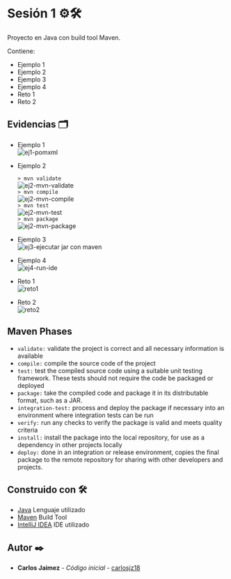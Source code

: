 # Sesión 1 ⚙🛠️

Proyecto en Java con build tool Maven.

Contiene:

- Ejemplo 1
- Ejemplo 2
- Ejemplo 3
- Ejemplo 4
- Reto 1
- Reto 2

## Evidencias 🗂️

- Ejemplo 1  
  ![ej1-pomxml](./img/ej1-pomxml.png)

- Ejemplo 2

  `> mvn validate`  
  ![ej2-mvn-validate](./img/ej2-mvn-validate.png)  
  `> mvn compile`  
  ![ej2-mvn-compile](./img/ej2-mvn-compile.png)  
  `> mvn test`  
  ![ej2-mvn-test](./img/ej2-mvn-test.png)  
  `> mvn package`  
  ![ej2-mvn-package](./img/ej2-mvn-package.png)  

- Ejemplo 3  
  ![ej3-ejecutar jar con maven](./img/ej3-ejecutar-jar-con-maven.png)

- Ejemplo 4  
  ![ej4-run-ide](./img/ej4-run-ide.png)

- Reto 1  
  ![reto1](./img/reto1.png)

- Reto 2  
  ![reto2](./img/reto2.png)

## Maven Phases

- `validate:` validate the project is correct and all necessary information is available
- `compile:` compile the source code of the project
- `test:` test the compiled source code using a suitable unit testing framework. These tests should not require the code
  be packaged or deployed
- `package:` take the compiled code and package it in its distributable format, such as a JAR.
- `integration-test:` process and deploy the package if necessary into an environment where integration tests can be run
- `verify:` run any checks to verify the package is valid and meets quality criteria
- `install:` install the package into the local repository, for use as a dependency in other projects locally
- `deploy:` done in an integration or release environment, copies the final package to the remote repository for sharing
  with other developers and projects.

## Construido con 🛠️

* [Java]() Lenguaje utilizado
* [Maven]() Build Tool
* [IntelliJ IDEA]() IDE utilizado

## Autor ✒️

* **Carlos Jaimez** - *Código inicial* - [carlosjz18](https://github.com/carlosjz18)
